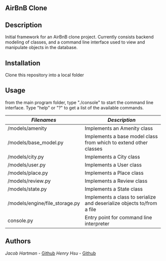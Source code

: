 ## AirBnB Clone

## Description
Initial framework for an AirBnB clone project.  Currently consists backend 
modeling of classes, and a command line interface used to view and 
manipulate objects in the database.

## Installation
Clone this repository into a local folder

## Usage
from the main program folder, type "./console" to start the command line interface.   Type "help" or "?" to get a list of the available commands.


|           *Filenames*           |                      *Description*                                         |
|---------------------------------|----------------------------------------------------------------------------|
| /models/amenity                 | Implements an Amenity class                                                |
| /models/base_model.py           | Implements a base model class from which to extend other classes           |
| /models/city.py                 | Implements a City class                                                    |
| /models/user.py                 | Implements a User class                                                    |
| /models/place.py                | Implements a Place class                                                   |
| /models/review.py               | Implements a Review class                                                  |
| /models/state.py                | Implements a State class                                                   |
| /models/engine/file_storage.py  | Implements a class to serialize and deserialize objects to/from a file     |
| console.py                      | Entry point for command line interpreter                                   |


## Authors
*Jacob Hartman* - [Github](https://github.com/JacobBHartman)
*Henry Hsu* - [Github](https://github.com/henryh28)
